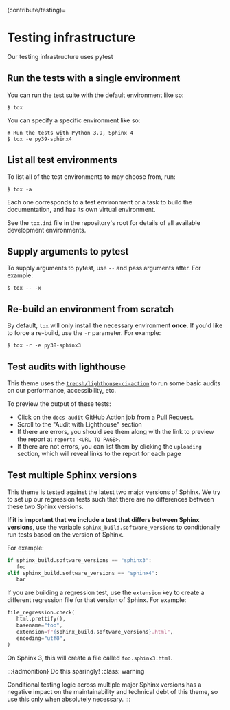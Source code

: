 (contribute/testing)=
# Testing infrastructure

Our testing infrastructure uses pytest

## Run the tests with a single environment

You can run the test suite with the default environment like so:

```console
$ tox
```

You can specify a specific environment like so:

```console
# Run the tests with Python 3.9, Sphinx 4
$ tox -e py39-sphinx4
```

## List all test environments

To list all of the test environments to may choose from, run:

```console
$ tox -a
```

Each one corresponds to a test environment or a task to build the documentation, and has its own virtual environment.

See the `tox.ini` file in the repository's root for details of all available development environments.

## Supply arguments to pytest

To supply arguments to pytest, use `--` and pass arguments after.
For example:


```console
$ tox -- -x
```

## Re-build an environment from scratch

By default, `tox` will only install the necessary environment **once**.
If you'd like to force a re-build, use the `-r` parameter. For example:

```console
$ tox -r -e py38-sphinx3
```

## Test audits with lighthouse

This theme uses the [`treosh/lighthouse-ci-action`](https://github.com/treosh/lighthouse-ci-action) to run some basic audits on our performance, accessibility, etc.

To preview the output of these tests:

- Click on the `docs-audit` GitHub Action job from a Pull Request.
- Scroll to the "Audit with Lighthouse" section
- If there are errors, you should see them along with the link to preview the report at `report: <URL TO PAGE>`.
- If there are not errors, you can list them by clicking the `uploading` section, which will reveal links to the report for each page


## Test multiple Sphinx versions

This theme is tested against the latest two major versions of Sphinx.
We try to set up our regression tests such that there are no differences between these two Sphinx versions.

**If it is important that we include a test that differs between Sphinx versions**, use the variable `sphinx_build.software_versions` to conditionally run tests based on the version of Sphinx.

For example:

```python
if sphinx_build.software_versions == "sphinx3":
   foo
elif sphinx_build.software_versions == "sphinx4":
   bar
```

If you are building a regression test, use the `extension` key to create a different regression file for that version of Sphinx.
For example:

```python
file_regression.check(
   html.prettify(),
   basename="foo",
   extension=f"{sphinx_build.software_versions}.html",
   encoding="utf8",
)
```

On Sphinx 3, this will create a file called `foo.sphinx3.html`.

:::{admonition} Do this sparingly!
:class: warning

Conditional testing logic across multiple major Sphinx versions has a negative impact on the maintainability and technical debt of this theme, so use this only when absolutely necessary.
:::
